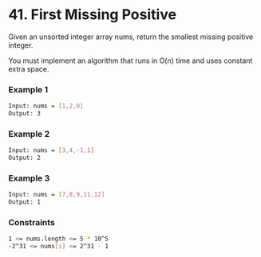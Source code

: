 # 41. First Missing Positive

Given an unsorted integer array nums, return the smallest missing positive integer.

You must implement an algorithm that runs in O(n) time and uses constant extra space.


### Example 1
```sh
Input: nums = [1,2,0]
Output: 3
```

### Example 2
```sh
Input: nums = [3,4,-1,1]
Output: 2
```

### Example 3
```sh
Input: nums = [7,8,9,11,12]
Output: 1
```

### Constraints
```sh
1 <= nums.length <= 5 * 10^5
-2^31 <= nums[i] <= 2^31 - 1
```